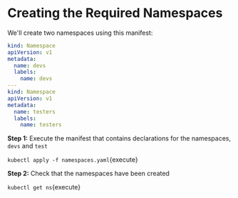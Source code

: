 # Creating the Required Namespaces

We'll create two namespaces using this manifest:

```yaml
kind: Namespace
apiVersion: v1
metadata:
  name: devs
  labels:
    name: devs
---
kind: Namespace
apiVersion: v1
metadata:
  name: testers
  labels:
    name: testers
```

**Step 1:** Execute the manifest that contains declarations for the namespaces, `devs` and `test`

`kubectl apply -f namespaces.yaml`{execute}
 
 **Step 2:** Check that the namespaces have been created
 
 `kubectl get ns`{execute}
 